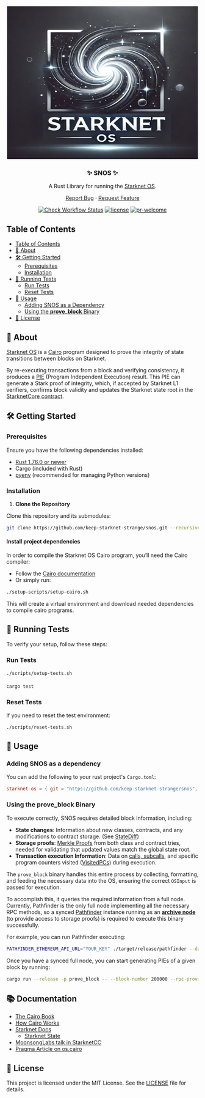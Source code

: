 <div align="center">
  <img src="./docs/images/SNOS.png" height="400" width="500">
  
  ### ✨ SNOS ✨
  
  A Rust Library for running the [Starknet OS](https://github.com/starkware-libs/cairo-lang/blob/master/src/starkware/starknet/core/os/os.cairo).

  [Report Bug](https://github.com/keep-starknet-strange/snos/issues/new?assignees=&labels=bug&projects=&template=bug_report.md&title=bug%3A+) · [Request Feature](https://github.com/keep-starknet-strange/snos/issues/new?labels=enhancement&title=feat%3A+)

  [![Check Workflow Status](https://github.com/keep-starknet-strange/snos/actions/workflows/check.yml/badge.svg)](https://github.com/keep-starknet-strange/snos/actions/workflows/check.yml)
[![license](https://img.shields.io/github/license/keep-starknet-strange/snos)](/LICENSE)
[![pr-welcome]](#-contributing)

[pr-welcome]: https://img.shields.io/static/v1?color=blue&label=PRs&style=flat&message=welcome

</div>

## Table of Contents
- [Table of Contents](#table-of-contents)
- [📖 About](#-about)
- [🛠️ Getting Started](#️-getting-started)
  - [Prerequisites](#prerequisites)
  - [Installation](#installation)
- [🧪 Running Tests](#-running-tests)
  - [Run Tests](#run-tests)
  - [Reset Tests](#reset-tests)
- [🚀 Usage](#-usage)
  - [Adding SNOS as a Dependency](#adding-snos-as-a-dependency)
  - [Using the **prove_block** Binary](#using-the-prove_block-binary)
- [📜 License](#-license)


## 📖 About

[Starknet OS](https://github.com/starkware-libs/cairo-lang/blob/master/src/starkware/starknet/core/os/os.cairo) is a [Cairo](https://www.cairo-lang.org/) program designed to prove the integrity of state transitions between blocks on Starknet.

By re-executing transactions from a block and verifying consistency, it produces a [PIE](https://github.com/starkware-libs/cairo-lang/blob/a86e92bfde9c171c0856d7b46580c66e004922f3/src/starkware/cairo/lang/vm/cairo_pie.py#L219-L225) (Program Independent Execution) result. This PIE can generate a Stark proof of integrity, which, if accepted by Starknet L1 verifiers, confirms block validity and updates the Starknet state root in the [StarknetCore contract](https://etherscan.io/address/0xc662c410c0ecf747543f5ba90660f6abebd9c8c4#code).

## 🛠️ Getting Started

### Prerequisites

Ensure you have the following dependencies installed:
- [Rust 1.76.0 or newer](https://www.rust-lang.org/tools/install)
- Cargo (included with Rust)
- [pyenv](https://github.com/pyenv/pyenv-installer?tab=readme-ov-file#install) (recommended for managing Python versions)

### Installation

1. **Clone the Repository**

Clone this repository and its submodules:
   ```bash
   git clone https://github.com/keep-starknet-strange/snos.git --recursive
  ``` 

#### Install project dependencies
In order to compile the Starknet OS Cairo program, you’ll need the Cairo compiler:

- Follow the [Cairo documentation](https://docs.cairo-lang.org/quickstart.html)
- Or simply run:
```bash
./setup-scripts/setup-cairo.sh
```

This will create a virtual environment and download needed dependencies to compile cairo programs.

## 🧪 Running Tests
To verify your setup, follow these steps:

### Run Tests

```bash
./scripts/setup-tests.sh

cargo test
```

### Reset Tests

If you need to reset the test environment:

```bash
./scripts/reset-tests.sh
```

##  🚀 Usage 
### Adding SNOS as a dependency

You can add the following to your rust project's `Cargo.toml`:

```toml
starknet-os = { git = "https://github.com/keep-starknet-strange/snos", rev = "662d1706f5855044e52ebf688a18dd80016c8700" }
```

### Using the **prove_block** Binary

To execute correctly, SNOS requires detailed block information, including:

- **State changes**: Information about new classes, contracts, and any modifications to contract storage. (See [StateDiff](https://github.com/xJonathanLEI/starknet-rs/blob/5c676a64031901b5a203168fd8ef8d6b40a5862f/starknet-core/src/types/codegen.rs#L1723-L1737))
- **Storage proofs**: [Merkle Proofs](https://www.quicknode.com/docs/starknet/pathfinder_getProof) from both class and contract tries, needed for validating that updated values match the global state root.
- **Transaction execution Information**: Data on [calls, subcalls](https://github.com/starkware-libs/sequencer/blob/7aa546acde88c94825992501662788e716db5fe0/crates/blockifier/src/transaction/objects.rs#L168-L183), and specific program counters visited ([VisitedPCs](https://github.com/starkware-libs/sequencer/blob/7aa546acde88c94825992501662788e716db5fe0/crates/blockifier/src/state/cached_state.rs#L34-L35)) during execution.

The `prove_block` binary handles this entire process by collecting, formatting, and feeding the necessary data into the OS, ensuring the correct `OSInput` is passed for execution.

To accomplish this, it queries the required information from a full node. Currently, Pathfinder is the only full node implementing all the necessary RPC methods, so a synced [Pathfinder](https://github.com/eqlabs/pathfinder) instance running as an [**archive node**](https://github.com/eqlabs/pathfinder?tab=readme-ov-file#state-trie-pruning) (to provide access to storage proofs) is required to execute this binary successfully.

For example, you can run Pathfinder executing:

```bash
PATHFINDER_ETHEREUM_API_URL="YOUR_KEY" ./target/release/pathfinder --data-directory /home/herman/pathfinder-data --http-rpc 0.0.0.0:9545 --storage.state-tries archive
```

Once you have a synced full node, you can start generating PIEs of a given block by running:

```bash
cargo run --release -p prove_block -- --block-number 200000 --rpc-provider http://0.0.0.0:9545
```

## 📚 Documentation
- [The Cairo Book](https://book.cairo-lang.org/)
- [How Cairo Works](https://docs.cairo-lang.org/how_cairo_works/index.html)
- [Starknet Docs](https://docs.starknet.io/)
  -  [Starknet State](https://docs.starknet.io/architecture-and-concepts/network-architecture/starknet-state/)
- [MoonsongLabs talk in StarknetCC](https://www.youtube.com/watch?v=xHc_pKXN9h8)
- [Pragma Article on os.cairo](https://hackmd.io/@pragma/ByP-iux1T)


## 📜 License

This project is licensed under the MIT License. See the [LICENSE](./LICENSE) file for details.
